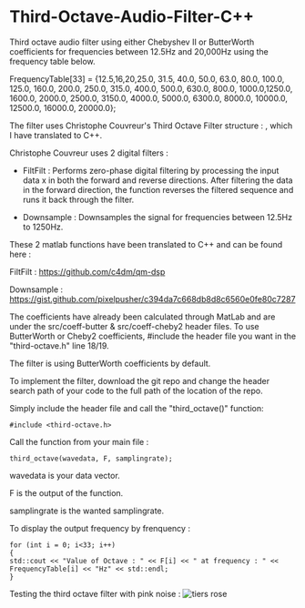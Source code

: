 # Third-Octave-Audio-Filter-C++

Third octave audio filter using either Chebyshev II or ButterWorth coefficients for frequencies between 12.5Hz and 20,000Hz using the frequency table below.

FrequencyTable[33] = {12.5,16,20,25.0, 31.5, 40.0, 50.0, 63.0, 80.0, 100.0, 125.0, 160.0, 200.0, 250.0, 315.0, 400.0, 500.0, 630.0, 800.0, 1000.0,1250.0, 1600.0, 2000.0, 2500.0, 3150.0, 4000.0, 5000.0, 6300.0, 8000.0, 10000.0, 12500.0, 16000.0, 20000.0};

The filter uses Christophe Couvreur's Third Octave Filter structure : , which I have translated to C++.

Christophe Couvreur uses 2 digital filters : 

- FiltFilt : Performs zero-phase digital filtering by processing the input data x in both the forward and reverse directions. After filtering the data in the forward direction, the function reverses the filtered sequence and runs it back through the filter. 

- Downsample : Downsamples the signal for frequencies between 12.5Hz to 1250Hz.

These 2 matlab functions have been translated to C++ and can be found here :

FiltFilt : https://github.com/c4dm/qm-dsp

Downsample : https://gist.github.com/pixelpusher/c394da7c668db8d8c6560e0fe80c7287


The coefficients have already been calculated through MatLab and are under the src/coeff-butter & src/coeff-cheby2 header files.
To use ButterWorth or Cheby2 coefficients, #include the header file you want in the "third-octave.h" line 18/19. 

The filter is using ButterWorth coefficients by default.

To implement the filter, download the git repo and change the header search path of your code to the full path of the location of the repo.

Simply include the header file and call the "third_octave()" function:
```
#include <third-octave.h>
```

Call the function from your main file :

```
third_octave(wavedata, F, samplingrate);
```
wavedata is your data vector.

F is the output of the function.

samplingrate is the wanted samplingrate. 

To display the output frequency by frenquency :
```
for (int i = 0; i<33; i++)
{
std::cout << "Value of Octave : " << F[i] << " at frequency : " << FrequencyTable[i] << "Hz" << std::endl;
}
```

Testing the third octave filter with pink noise : 
![tiers rose](https://user-images.githubusercontent.com/90474617/168492891-2eb5d14c-016c-4209-b6ab-547eb9e385d7.png)
